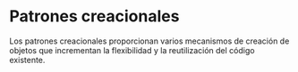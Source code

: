 # Patrones creacionales

Los patrones creacionales proporcionan varios mecanismos de creación de objetos que incrementan la flexibilidad y la reutilización del código existente.
